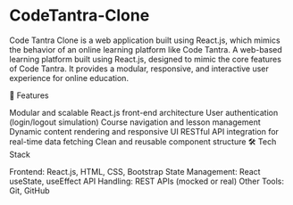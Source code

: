 # CodeTantra-Clone
Code Tantra Clone is a web application built using React.js, which mimics the behavior of an online learning platform like Code Tantra.
A web-based learning platform built using React.js, designed to mimic the core features of Code Tantra.
It provides a modular, responsive, and interactive user experience for online education.

🚀 Features

Modular and scalable React.js front-end architecture
User authentication (login/logout simulation)
Course navigation and lesson management
Dynamic content rendering and responsive UI
RESTful API integration for real-time data fetching
Clean and reusable component structure
🛠️ Tech Stack

Frontend: React.js, HTML, CSS, Bootstrap
State Management: React useState, useEffect
API Handling: REST APIs (mocked or real)
Other Tools: Git, GitHub
